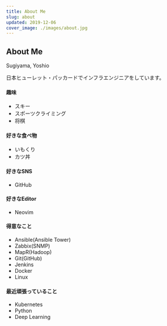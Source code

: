 ```yaml
---
title: About Me
slug: about
updated: 2019-12-06
cover_image: ./images/about.jpg
---
```


## About Me

Sugiyama, Yoshio

日本ヒューレット・パッカードでインフラエンジニアをしています。

#### 趣味

- スキー
- スポーツクライミング
- 将棋

#### 好きな食べ物

- いもくり
- カツ丼

#### 好きなSNS

- GitHub

#### 好きなEditor

- Neovim

#### 得意なこと

- Ansible(Ansible Tower)
- Zabbix(SNMP)
- MapR(Hadoop)
- Git(GitHub)
- Jenkins
- Docker
- Linux

#### 最近頑張っていること

- Kubernetes
- Python
- Deep Learning
